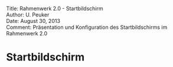Title:   Rahmenwerk 2.0 - Startbildschirm  
Author:  U. Peuker  
Date:    August 30, 2013  
Comment: Präsentation und Konfiguration des Startbildschirms im Rahmenwerk 2.0

Startbildschirm
===============
